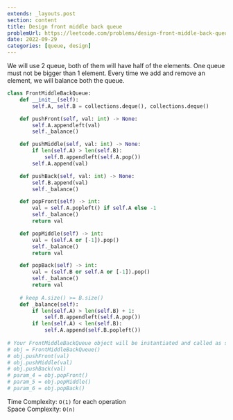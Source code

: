 ```yaml
---
extends: _layouts.post
section: content
title: Design front middle back queue
problemUrl: https://leetcode.com/problems/design-front-middle-back-queue/
date: 2022-09-29
categories: [queue, design]
---
```


We will use 2 queue, both of them will have half of the elements. One queue must not be bigger than 1 element. Every time we add and remove an element, we will balance both the queue.

```python
class FrontMiddleBackQueue:
    def __init__(self):
        self.A, self.B = collections.deque(), collections.deque()

    def pushFront(self, val: int) -> None:
        self.A.appendleft(val)
        self._balance()

    def pushMiddle(self, val: int) -> None:
        if len(self.A) > len(self.B):
            self.B.appendleft(self.A.pop())
        self.A.append(val)

    def pushBack(self, val: int) -> None:
        self.B.append(val)
        self._balance()

    def popFront(self) -> int:
        val = self.A.popleft() if self.A else -1
        self._balance()
        return val

    def popMiddle(self) -> int:
        val = (self.A or [-1]).pop()
        self._balance()
        return val

    def popBack(self) -> int:
        val = (self.B or self.A or [-1]).pop()
        self._balance()
        return val
        
    # keep A.size() >= B.size()
    def _balance(self):
        if len(self.A) > len(self.B) + 1:
            self.B.appendleft(self.A.pop())
        if len(self.A) < len(self.B):
            self.A.append(self.B.popleft())
        
# Your FrontMiddleBackQueue object will be instantiated and called as such:
# obj = FrontMiddleBackQueue()
# obj.pushFront(val)
# obj.pushMiddle(val)
# obj.pushBack(val)
# param_4 = obj.popFront()
# param_5 = obj.popMiddle()
# param_6 = obj.popBack()
```

Time Complexity: `O(1)` for each operation <br/>
Space Complexity: `O(n)`
